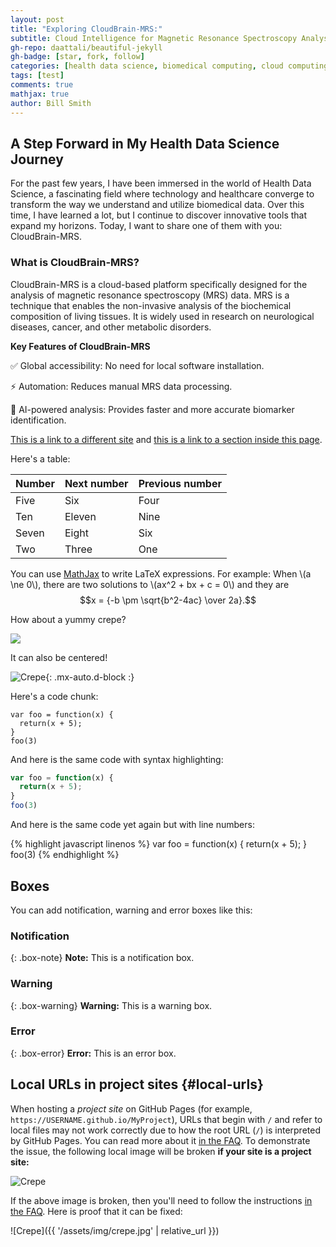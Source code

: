 ```yaml
---
layout: post
title: "Exploring CloudBrain-MRS:"
subtitle: Cloud Intelligence for Magnetic Resonance Spectroscopy Analysis
gh-repo: daattali/beautiful-jekyll
gh-badge: [star, fork, follow]
categories: [health data science, biomedical computing, cloud computing]
tags: [test]
comments: true
mathjax: true
author: Bill Smith
---
```


## A Step Forward in My Health Data Science Journey

For the past few years, I have been immersed in the world of Health Data Science, a fascinating field where technology and healthcare converge to transform the way we understand and utilize biomedical data. Over this time, I have learned a lot, but I continue to discover innovative tools that expand my horizons. Today, I want to share one of them with you: CloudBrain-MRS.

### What is CloudBrain-MRS?

CloudBrain-MRS is a cloud-based platform specifically designed for the analysis of magnetic resonance spectroscopy (MRS) data. MRS is a technique that enables the non-invasive analysis of the biochemical composition of living tissues. It is widely used in research on neurological diseases, cancer, and other metabolic disorders.

**Key Features of CloudBrain-MRS**

✅ Global accessibility: No need for local software installation.

⚡ Automation: Reduces manual MRS data processing.

🧠 AI-powered analysis: Provides faster and more accurate biomarker identification.



[This is a link to a different site](https://deanattali.com/) and [this is a link to a section inside this page](#local-urls).

Here's a table:

| Number | Next number | Previous number |
| :------ |:--- | :--- |
| Five | Six | Four |
| Ten | Eleven | Nine |
| Seven | Eight | Six |
| Two | Three | One |

You can use [MathJax](https://www.mathjax.org/) to write LaTeX expressions. For example:
When \\(a \ne 0\\), there are two solutions to \\(ax^2 + bx + c = 0\\) and they are $$x = {-b \pm \sqrt{b^2-4ac} \over 2a}.$$

How about a yummy crepe?

![](nube_MRS.jpg)

It can also be centered!

![Crepe](https://beautifuljekyll.com/assets/img/crepe.jpg){: .mx-auto.d-block :}

Here's a code chunk:

~~~
var foo = function(x) {
  return(x + 5);
}
foo(3)
~~~

And here is the same code with syntax highlighting:

```javascript
var foo = function(x) {
  return(x + 5);
}
foo(3)
```

And here is the same code yet again but with line numbers:

{% highlight javascript linenos %}
var foo = function(x) {
  return(x + 5);
}
foo(3)
{% endhighlight %}

## Boxes
You can add notification, warning and error boxes like this:

### Notification

{: .box-note}
**Note:** This is a notification box.

### Warning

{: .box-warning}
**Warning:** This is a warning box.

### Error

{: .box-error}
**Error:** This is an error box.

## Local URLs in project sites {#local-urls}

When hosting a *project site* on GitHub Pages (for example, `https://USERNAME.github.io/MyProject`), URLs that begin with `/` and refer to local files may not work correctly due to how the root URL (`/`) is interpreted by GitHub Pages. You can read more about it [in the FAQ](https://beautifuljekyll.com/faq/#links-in-project-page). To demonstrate the issue, the following local image will be broken **if your site is a project site:**

![Crepe](/assets/img/crepe.jpg)

If the above image is broken, then you'll need to follow the instructions [in the FAQ](https://beautifuljekyll.com/faq/#links-in-project-page). Here is proof that it can be fixed:

![Crepe]({{ '/assets/img/crepe.jpg' | relative_url }})
